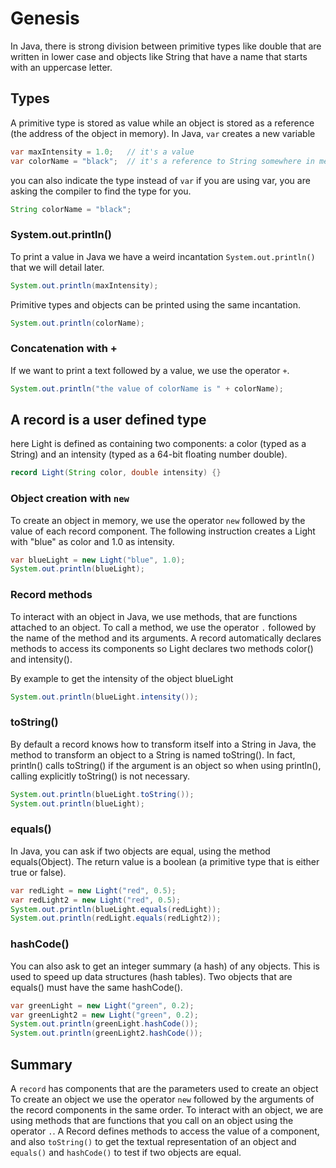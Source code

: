 # Genesis
In Java, there is strong division between primitive types like double that are written in lower case and
objects like String that have a name that starts with an uppercase letter.

## Types
A primitive type is stored as value while an object is stored as
a reference (the address of the object in memory).
In Java, `var` creates a new variable
```java
var maxIntensity = 1.0;   // it's a value
var colorName = "black";  // it's a reference to String somewhere in memory
```

you can also indicate the type instead of `var`
if you are using var, you are asking the compiler to find the type for you.
```java
String colorName = "black";
```

### System.out.println()
To print a value in Java we have a weird incantation `System.out.println()` that we will detail later.
```java
System.out.println(maxIntensity);
```

Primitive types and objects can be printed using the same incantation.
```java
System.out.println(colorName);
```

### Concatenation with +
If we want to print a text followed by a value, we use the operator `+`.
```java
System.out.println("the value of colorName is " + colorName);
```


## A record is a user defined type
here Light is defined as containing two components: a color (typed as a String) and
an intensity (typed as a 64-bit floating number double).
```java
record Light(String color, double intensity) {}
```

### Object creation with `new`
To create an object in memory, we use the operator `new` followed by the value of each record component.
The following instruction creates a Light with "blue" as color and 1.0 as intensity.
```java
var blueLight = new Light("blue", 1.0);
System.out.println(blueLight);
```

### Record methods
To interact with an object in Java, we use methods, that are functions attached to an object.
To call a method, we use the operator `.` followed by the name of the method and its arguments.
A record automatically declares methods to access its components so Light declares two methods
color() and intensity().

By example to get the intensity of the object blueLight
```java
System.out.println(blueLight.intensity());
```

### toString()
By default a record knows how to transform itself into a String
in Java, the method to transform an object to a String is named toString().
In fact, println() calls toString() if the argument is an object
so when using println(), calling explicitly toString() is not necessary.
```java
System.out.println(blueLight.toString());
System.out.println(blueLight);
```

### equals()
In Java, you can ask if two objects are equal, using the method equals(Object).
The return value is a boolean (a primitive type that is either true or false).
```java
var redLight = new Light("red", 0.5);
var redLight2 = new Light("red", 0.5);
System.out.println(blueLight.equals(redLight));
System.out.println(redLight.equals(redLight2));
```

### hashCode()
You can also ask to get an integer summary (a hash) of any objects.
This is used to speed up data structures (hash tables).
Two objects that are equals() must have the same hashCode().
```java
var greenLight = new Light("green", 0.2);
var greenLight2 = new Light("green", 0.2);
System.out.println(greenLight.hashCode());
System.out.println(greenLight2.hashCode());
```


## Summary
A `record` has components that are the parameters used to create an object
To create an object we use the operator `new` followed by the arguments of the
record components in the same order.
To interact with an object, we are using methods that are functions that you
call on an object using the operator `.`.
A Record defines methods to access the value of a component, and also
`toString()` to get the textual representation of an object and
`equals()` and `hashCode()` to test if two objects are equal.
